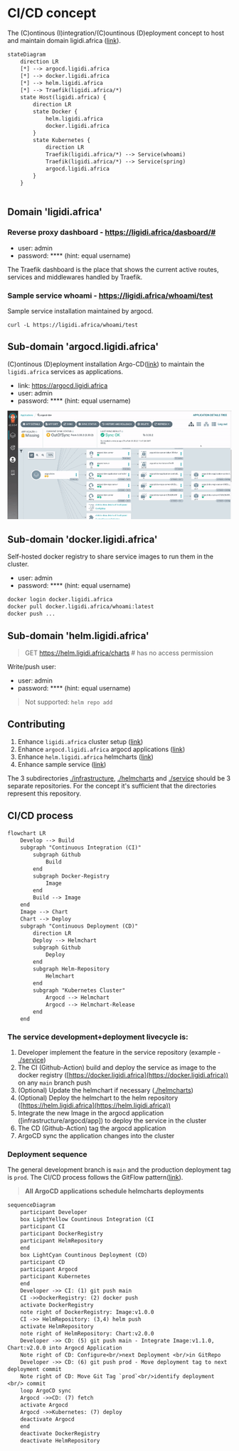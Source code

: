 # CI/CD concept 

The (C)ontinous (I)integration/(C)ountinous (D)eployment concept 
to host and maintain domain ligidi.africa ([link](https://ligidi.africa)).

```mermaid
stateDiagram
    direction LR
    [*] --> argocd.ligidi.africa
    [*] --> docker.ligidi.africa
    [*] --> helm.ligidi.africa
    [*] --> Traefik(ligidi.africa/*)
    state Host(ligidi.africa) {
        direction LR
        state Docker {
            helm.ligidi.africa
            docker.ligidi.africa
        }
        state Kubernetes {
            direction LR
            Traefik(ligidi.africa/*) --> Service(whoami)
            Traefik(ligidi.africa/*) --> Service(spring)
            argocd.ligidi.africa
        }    
    }
    
```

## Domain 'ligidi.africa'

### Reverse proxy dashboard - https://ligidi.africa/dasboard/#

* user: admin
* password: **** (hint: equal username)

The Traefik dashboard is the place that shows the current 
active routes, services and middlewares handled by Traefik.

### Sample service whoami - https://ligidi.africa/whoami/test

Sample service installation maintained by argocd.

```
curl -L https://ligidi.africa/whoami/test
```

## Sub-domain 'argocd.ligidi.africa'

(C)ontinous (D)eployment installation Argo-CD([link](https://argo-cd.readthedocs.io/en/stable/))
to maintain the `ligidi.africa` services as applications.

* link: https://argocd.ligidi.africa
* user: admin
* password: **** (hint: equal username)

![argocd-ui.webp](./.img/argocd-ui.webp)

## Sub-domain 'docker.ligidi.africa'

Self-hosted docker registry to share service images to run them in the cluster.

* user: admin
* password: **** (hint: equal username)

```
docker login docker.ligidi.africa
docker pull docker.ligidi.africa/whoami:latest
docker push ...
```

## Sub-domain 'helm.ligidi.africa'

> GET https://helm.ligidi.africa/charts # has no access permission 

Write/push user: 
* user: admin
* password: **** (hint: equal username)

> Not supported: `helm repo add`  

## Contributing

1. Enhance `ligidi.africa` cluster setup ([link](./infrastructure))
2. Enhance `argocd.ligidi.africa` argocd applications ([link](./infrastructure/argocd))    
3. Enhance `helm.ligidi.africa` helmcharts ([link](./helmcharts))
4. Enhance sample service ([link](./service))

The 3 subdirectories [./infrastructure](./infrastructure), [./helmcharts](./helmcharts) and [./service](./service) 
should be 3 separate repositories. For the concept it's sufficient
that the directories represent this repository.

## CI/CD process

```mermaid
flowchart LR
    Develop --> Build
    subgraph "Continuous Integration (CI)"
        subgraph Github 
            Build 
        end
        subgraph Docker-Registry
            Image
        end
        Build --> Image
    end
    Image --> Chart
    Chart --> Deploy
    subgraph "Continuous Deployment (CD)" 
        direction LR
        Deploy --> Helmchart
        subgraph Github 
            Deploy
        end
        subgraph Helm-Repository
            Helmchart
        end
        subgraph "Kubernetes Cluster"
            Argocd --> Helmchart
            Argocd --> Helmchart-Release
        end
    end
```

### The service development+deployment livecycle is:

1. Developer implement the feature in the service repository (example - [./service](./service))
2. The CI (Github-Action) build and deploy the service as image to the docker registry ([https://docker.ligidi.africa](https://docker.ligidi.africa)) on any `main` branch push
3. (Optional) Update the helmchart if necessary ([./helmcharts](./helmcharts))
4. (Optional) Deploy the helmchart to the helm repository ([https://helm.ligidi.africa](https://helm.ligidi.africa))
5. Integrate the new Image in the argocd application ([infrastructure/argocd/app]) to deploy the service in the cluster
6. The CD (Github-Action) tag the argocd application
7. ArgoCD sync the application changes into the cluster

### Deployment sequence

The general development branch is `main` and the production deployment tag is `prod`.
The CI/CD process follows the GitFlow pattern([link](https://docs.github.com/en/get-started/using-github/github-flow)).

> **All ArgoCD applications schedule helmcharts deployments**

```mermaid
sequenceDiagram
    participant Developer
    box LightYellow Countinous Integration (CI
    participant CI
    participant DockerRegistry
    participant HelmRepository
    end
    box LightCyan Countinous Deployment (CD)
    participant CD
    participant Argocd
    participant Kubernetes
    end
    Developer ->> CI: (1) git push main
    CI ->>DockerRegistry: (2) docker push
    activate DockerRegistry
    note right of DockerRegistry: Image:v1.0.0
    CI ->> HelmRepository: (3,4) helm push
    activate HelmRepository
    note right of HelmRepository: Chart:v2.0.0
    Developer ->> CD: (5) git push main - Integrate Image:v1.1.0, Chart:v2.0.0 into Argocd Application
    Note right of CD: Configure<br/>next Deployment <br/>in GitRepo
    Developer ->> CD: (6) git push prod - Move deployment tag to next deployment commit
    Note right of CD: Move Git Tag `prod`<br/>identify deployment <br/> commit
    loop ArgoCD sync
    Argocd ->>CD: (7) fetch
    activate Argocd
    Argocd ->>Kubernetes: (7) deploy
    deactivate Argocd
    end
    deactivate DockerRegistry
    deactivate HelmRepository
```
